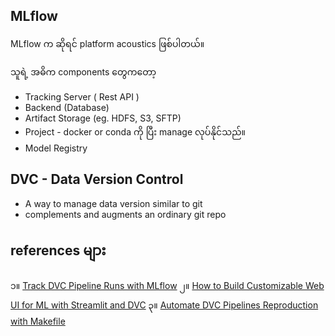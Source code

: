 
MLflow
---------
MLflow က ဆိုရင် platform acoustics ဖြစ်ပါတယ်။

သူရဲ့ အဓိက components တွေကတော့
 - Tracking Server ( Rest API )
 - Backend (Database)
 - Artifact Storage (eg. HDFS, S3, SFTP)
 - Project - docker or conda ကို ပြီး manage လုပ်နိုင်သည်။
 - Model Registry


DVC - Data Version Control
--------
- A way to manage data version similar to git
- complements and augments an ordinary git repo


references များ 
---
၁။ [Track DVC Pipeline Runs with MLflow](https://www.sicara.fr/blog-technique/dvc-pipeline-runs-mlflow)
၂။ [How to Build Customizable Web UI for ML with Streamlit and DVC](https://www.sicara.fr/blog-technique/dvc-streamlit-webui-ml)
၃။ [Automate DVC Pipelines Reproduction with Makefile](https://www.sicara.fr/blog-technique/automate-dvc-pipelines-reproduction-with-makefile)
